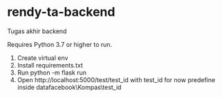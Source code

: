 # rendy-ta-backend
Tugas akhir backend

Requires Python 3.7 or higher to run.
1. Create virtual env
2. Install requirements.txt
3. Run python -m flask run
4. Open http://localhost:5000/test/test_id with test_id for now predefine inside datafacebook\\Kompas\\test_id
